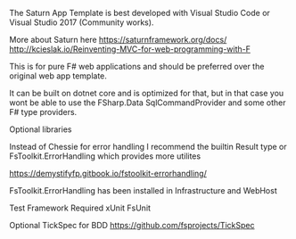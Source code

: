 The Saturn App Template is best developed with Visual Studio Code or Visual Studio 2017 (Community works).

More about Saturn here
https://saturnframework.org/docs/
http://kcieslak.io/Reinventing-MVC-for-web-programming-with-F

This is for pure F# web applications and should be preferred over the original web app template.

It can be built on dotnet core and is optimized for that, but in that case you wont be able to use the 
FSharp.Data SqlCommandProvider and some other F# type providers.

Optional libraries

Instead of Chessie for error handling I recommend the builtin Result type or FsToolkit.ErrorHandling which provides more utilites

https://demystifyfp.gitbook.io/fstoolkit-errorhandling/

FsToolkit.ErrorHandling has been installed in Infrastructure and WebHost

Test Framework
Required
xUnit
FsUnit

Optional
TickSpec for BDD
https://github.com/fsprojects/TickSpec
